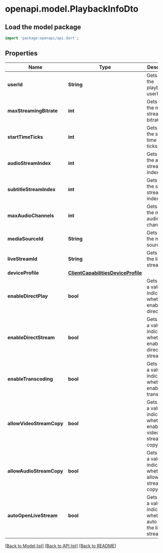 # openapi.model.PlaybackInfoDto

## Load the model package
```dart
import 'package:openapi/api.dart';
```

## Properties
Name | Type | Description | Notes
------------ | ------------- | ------------- | -------------
**userId** | **String** | Gets or sets the playback userId. | [optional] 
**maxStreamingBitrate** | **int** | Gets or sets the max streaming bitrate. | [optional] 
**startTimeTicks** | **int** | Gets or sets the start time in ticks. | [optional] 
**audioStreamIndex** | **int** | Gets or sets the audio stream index. | [optional] 
**subtitleStreamIndex** | **int** | Gets or sets the subtitle stream index. | [optional] 
**maxAudioChannels** | **int** | Gets or sets the max audio channels. | [optional] 
**mediaSourceId** | **String** | Gets or sets the media source id. | [optional] 
**liveStreamId** | **String** | Gets or sets the live stream id. | [optional] 
**deviceProfile** | [**ClientCapabilitiesDeviceProfile**](ClientCapabilitiesDeviceProfile.md) |  | [optional] 
**enableDirectPlay** | **bool** | Gets or sets a value indicating whether to enable direct play. | [optional] 
**enableDirectStream** | **bool** | Gets or sets a value indicating whether to enable direct stream. | [optional] 
**enableTranscoding** | **bool** | Gets or sets a value indicating whether to enable transcoding. | [optional] 
**allowVideoStreamCopy** | **bool** | Gets or sets a value indicating whether to enable video stream copy. | [optional] 
**allowAudioStreamCopy** | **bool** | Gets or sets a value indicating whether to allow audio stream copy. | [optional] 
**autoOpenLiveStream** | **bool** | Gets or sets a value indicating whether to auto open the live stream. | [optional] 

[[Back to Model list]](../README.md#documentation-for-models) [[Back to API list]](../README.md#documentation-for-api-endpoints) [[Back to README]](../README.md)


